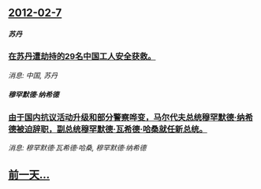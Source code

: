 ## [2012-02-7](/news/2012/02/7/index.md)

##### 苏丹
### [ 在苏丹遭劫持的29名中国工人安全获救。](/news/2012/02/7/在苏丹遭劫持的29名中国工人安全获救.md)
_消息: 中国, 苏丹_

##### 穆罕默德·纳希德
### [由于国内抗议活动升级和部分警察哗变，马尔代夫总统穆罕默德·纳希德被迫辞职，副总统穆罕默德·瓦希德·哈桑就任新总统。](/news/2012/02/7/由于国内抗议活动升级和部分警察哗变-马尔代夫总统穆罕默德-纳希德被迫辞职-副总统穆罕默德-瓦希德-哈桑就任新总统.md)
_消息: 穆罕默德·瓦希德·哈桑, 穆罕默德·纳希德_

## [前一天...](/news/2012/02/6/index.md)

